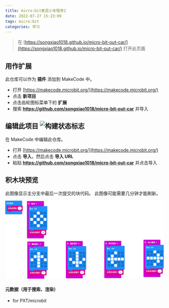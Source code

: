 ```yaml
---
title: micro:bit麦昆小车程序2
date: 2022-07-27 15:23:09
tags: micro:bit
categories: 学习
---
```



> 在 [https://songxiao1018.github.io/micro-bit-out-car/](https://songxiao1018.github.io/micro-bit-out-car/) 打开此页面

## 用作扩展

此仓库可以作为 **插件** 添加到 MakeCode 中。

* 打开 [https://makecode.microbit.org/](https://makecode.microbit.org/)
* 点击 **新项目**
* 点击齿轮图标菜单下的 **扩展**
* 搜索 **https://github.com/songxiao1018/micro-bit-out-car** 并导入

## 编辑此项目 ![构建状态标志](https://github.com/songxiao1018/micro-bit-out-car/workflows/MakeCode/badge.svg)

在 MakeCode 中编辑此仓库。

* 打开 [https://makecode.microbit.org/](https://makecode.microbit.org/)
* 点击 **导入**，然后点击 **导入 URL**
* 粘贴 **https://github.com/songxiao1018/micro-bit-out-car** 并点击导入

## 积木块预览

此图像显示主分支中最后一次提交的块代码。
此图像可能需要几分钟才能刷新。

![块的渲染视图](https://github.com/songxiao1018/micro-bit-out-car/raw/master/.github/makecode/blocks.png)

#### 元数据（用于搜索、渲染）

* for PXT/microbit
<script src="https://makecode.com/gh-pages-embed.js"></script><script>makeCodeRender("{{ site.makecode.home_url }}", "{{ site.github.owner_name }}/{{ site.github.repository_name }}");</script>
